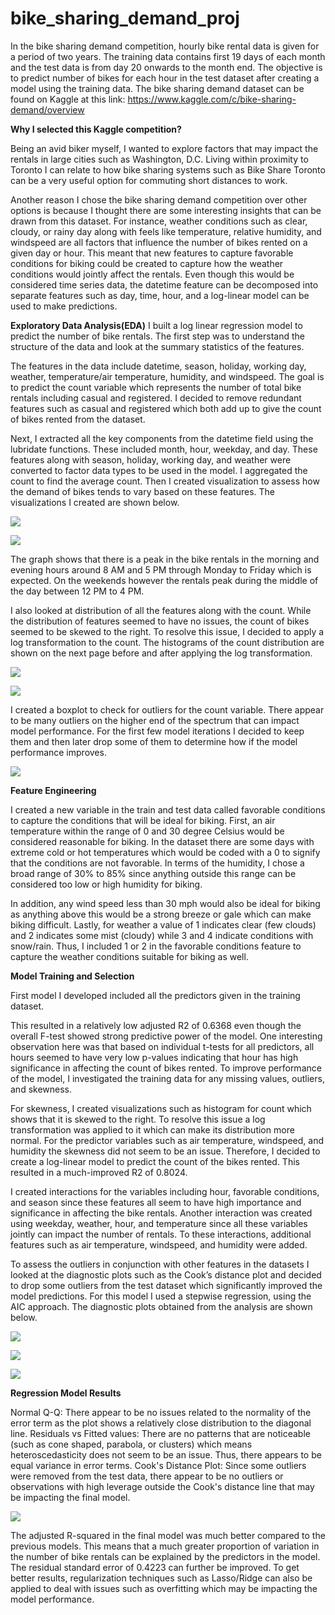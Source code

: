 # bike_sharing_demand_proj

In the bike sharing demand competition, hourly bike rental data is given for a period of two years. The training data contains first 19 days of each month and the test data is from day 20 onwards to the month end. The objective is to predict number of bikes for each hour in the test dataset after creating a model using the training data. The bike sharing demand dataset can be found on Kaggle at this link: https://www.kaggle.com/c/bike-sharing-demand/overview

<b>Why I selected this Kaggle competition?</b>

Being an avid biker myself, I wanted to explore factors that may impact the rentals in large cities such as Washington, D.C. Living within proximity to Toronto I can relate to how bike sharing systems such as Bike Share Toronto can be a very useful option for commuting short distances to work.

Another reason I chose the bike sharing demand competition over other options is because I thought there are some interesting insights that can be drawn from this dataset. For instance, weather conditions such as clear, cloudy, or rainy day along with feels like temperature, relative humidity, and windspeed are all factors that influence the number of bikes rented on a given day or hour. This meant that new features to capture favorable conditions for biking could be created to capture how the weather conditions would jointly affect the rentals. Even though this would be considered time series data, the datetime feature can be decomposed into separate features such as day, time, hour, and a log-linear model can be used to make predictions.

<b>Exploratory Data Analysis(EDA)</b>
I built a log linear regression model to predict the number of bike rentals. The first step was to understand the structure of the data and look at the summary statistics of the features.

The features in the data include datetime, season, holiday, working day, weather, temperature/air temperature, humidity, and windspeed. The goal is to predict the count variable which represents the number of total bike rentals including casual and registered. I decided to remove redundant features such as casual and registered which both add up to give the count of bikes rented from the dataset.

Next, I extracted all the key components from the datetime field using the lubridate functions. These included month, hour, weekday, and day. These features along with season, holiday, working day, and weather were converted to factor data types to be used in the model. I aggregated the count to find the average count. Then I created visualization to assess how the demand of bikes tends to vary based on these features. The visualizations I created are shown below.

![](/images/avg_num_of_rentals_by_month.JPG)

![](/images/num_bike_rentals_by_day_of_week.JPG)

The graph shows that there is a peak in the bike rentals in the morning and evening hours around 8 AM and 5 PM through Monday to Friday which is expected. On the weekends however the rentals peak during the middle of the day between 12 PM to 4 PM.

I also looked at distribution of all the features along with the count. While the distribution of features seemed to have no issues, the count of bikes seemed to be skewed to the right. To resolve this issue, I decided to apply a log transformation to the count. The histograms of the count distribution are shown on the next page before and after applying the log transformation.

![](/images/bike_data_training_histogram.JPG)

![](/images/bike_data_log_transform_training_histogram.JPG)

I created a boxplot to check for outliers for the count variable. There appear to be many outliers on the higher end of the spectrum that can impact model performance. For the first few model iterations I decided to keep them and then later drop some of them to determine how if the model performance improves.

![](/images/boxplot.JPG)

<b> Feature Engineering </b>

I created a new variable in the train and test data called favorable conditions to capture the conditions that will be ideal for biking. First, an air temperature within the range of 0 and 30 degree Celsius would be considered reasonable for biking. In the dataset there are some days with extreme cold or hot temperatures which would be coded with a 0 to signify that the conditions are not favorable. In terms of the humidity, I chose a broad range of 30% to 85% since anything outside this range can be considered too low or high humidity for biking.

In addition, any wind speed less than 30 mph would also be ideal for biking as anything above this would be a strong breeze or gale which can make biking difficult. Lastly, for weather a value of 1 indicates clear (few clouds) and 2 indicates some mist (cloudy) while 3 and 4 indicate conditions with snow/rain. Thus, I included 1 or 2 in the favorable conditions feature to capture the weather conditions suitable for biking as well.

<b> Model Training and Selection </b>

First model I developed included all the predictors given in the training dataset.

This resulted in a relatively low adjusted R2 of 0.6368 even though the overall F-test showed strong predictive power of the model. One interesting observation here was that based on individual t-tests for all predictors, all hours seemed to have very low p-values indicating that hour has high significance in affecting the count of bikes rented. To improve performance of the model, I investigated the training data for any missing values, outliers, and skewness.

For skewness, I created visualizations such as histogram for count which shows that it is skewed to the right. To resolve this issue a log transformation was applied to it which can make its distribution more normal. For the predictor variables such as air temperature, windspeed, and humidity the skewness did not seem to be an issue. Therefore, I decided to create a log-linear model to predict the count of the bikes rented. This resulted in a much-improved R2 of 0.8024.

I created interactions for the variables including hour, favorable conditions, and season since these features all seem to have high importance and significance in affecting the bike rentals. Another interaction was created using weekday, weather, hour, and temperature since all these variables jointly can impact the number of rentals. To these interactions, additional features such as air temperature, windspeed, and humidity were added.

To assess the outliers in conjunction with other features in the datasets I looked at the diagnostic plots such as the Cook’s distance plot and decided to drop some outliers from the test dataset which significantly improved the model predictions. For this model I used a stepwise regression, using the AIC approach. The diagnostic plots obtained from the analysis are shown below.

![](/images/residuals_vs_fitted.JPG)

![](/images/normal_Q-Q_plot.JPG)

![](/images/cooks_distance_plot.JPG)

<b> Regression Model Results </b>

Normal Q-Q: There appear to be no issues related to the normality of the error term as the plot shows a relatively close distribution to the diagonal line.
Residuals vs Fitted values: There are no patterns that are noticeable (such as cone shaped, parabola, or clusters) which means heteroscedasticity does not seem to be an issue. Thus, there appears to be equal variance in error terms.
Cook's Distance Plot: Since some outliers were removed from the test data, there appear to be no outliers or observations with high leverage outside the Cook's distance line that may be impacting the final model.

![](/images/final_model_results.JPG)

The adjusted R-squared in the final model was much better compared to the previous models. This means that a much greater proportion of variation in the number of bike rentals can be explained by the predictors in the model. The residual standard error of 0.4223 can further be improved. To get better results, regularization techniques such as Lasso/Ridge can also be applied to deal with issues such as overfitting which may be impacting the model performance.
